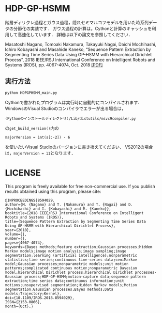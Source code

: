 # HDP-GP-HSMM

階層ディリクレ過程とガウス過程，隠れセミマルコフモデルを用いた時系列データの分節化の実装です．
ガウス過程の計算は，Cythonと計算のキャッシュを利用して高速化しています．
詳細は以下の論文を参照してください．

Masatoshi Nagano, Tomoaki Nakamura, Takayuki Nagai, Daichi Mochihashi, Ichiro Kobayashi and Masahide Kaneko, “Sequence Pattern Extraction by Segmenting Time Series Data Using GP-HSMM with Hierarchical Dirichlet Process”, 
2018 IEEE/RSJ International Conference on Intelligent Robots and Systems (IROS), 
pp. 4067-4074, Oct. 2018 [[PDF]](https://ieeexplore.ieee.org/stamp/stamp.jsp?tp=&arnumber=8594029)

## 実行方法

```
python HDPGPHSMM_main.py
```

Cythonで書かれたプログラムは実行時に自動的にコンパイルされます．
WindowsのVisual Studioのコンパイラでエラーが出る場合は，

```
(Pythonのインストールディレクトリ)/Lib/distutils/msvc9compiler.py
```

の`get_build_version()`内の

```
majorVersion = int(s[:-2]) - 6
```

を使いたいVisual Studioのバージョンに書き換えてください．
VS2012の場合は，`majorVersion = 11`となります．

# LICENSE
This program is freely available for free non-commercial use. 
If you publish results obtained using this program, please cite:

```
@INPROCEEDINGS{8594029, 
author={M. {Nagano} and T. {Nakamura} and T. {Nagai} and D. {Mochihashi} and I. {Kobayashi} and M. {Kaneko}}, 
booktitle={2018 IEEE/RSJ International Conference on Intelligent Robots and Systems (IROS)}, 
title={Sequence Pattern Extraction by Segmenting Time Series Data Using GP-HSMM with Hierarchical Dirichlet Process}, 
year={2018}, 
volume={}, 
number={}, 
pages={4067-4074}, 
keywords={Bayes methods;feature extraction;Gaussian processes;hidden Markov models;image motion analysis;image sampling;image segmentation;learning (artificial intelligence);nonparametric statistics;time series;continuous time-series data;semiMarkov model;Gaussian processes;nonparametric models;unit motion patterns;complicated continuous motion;nonparametric Bayesian model;hierarchical Dirichlet process;hierarchical Dirichlet processes-Gaussian process;HDP-GP-HSMM;motion-capture data;sequence pattern extraction;time series data;continuous information;unit motions;unsupervised segmentation;Hidden Markov models;Motion segmentation;Gaussian processes;Bayes methods;Data models;Trajectory;Kernel}, 
doi={10.1109/IROS.2018.8594029}, 
ISSN={2153-0866}, 
month={Oct},}
```
